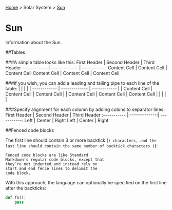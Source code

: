 <p><a href="/">Home</a> > Solar System > <a href=".">Sun</a> </p>

# Sun

Information about the Sun.

##Tables

###A simple table looks like this:
First Header | Second Header | Third Header
------------ | ------------- | ------------
Content Cell | Content Cell  | Content Cell
Content Cell | Content Cell  | Content Cell


###If you wish, you can add a leading and tailing pipe to each line of the table:
|              |               |              |
| ------------ | ------------- | ------------ |
| Content Cell | Content Cell  | Content Cell |
| Content Cell | Content Cell  | Content Cell |
|              |               |              |


###Specify alignment for each column by adding colons to separator lines:
First Header | Second Header | Third Header
:----------- |:-------------:| -----------:
Left         | Center        | Right
Left         | Center        | Right


##Fenced code blocks

The first line should contain 3 or more backtick (`) characters, and the last line should contain the same number of backtick characters (`):
```
Fenced code blocks are like Standard
Markdown’s regular code blocks, except that
they’re not indented and instead rely on
start and end fence lines to delimit the
code block.
```


With this approach, the language can optionally be specified on the first line after the backticks:
```python
def fn():
    pass
```

